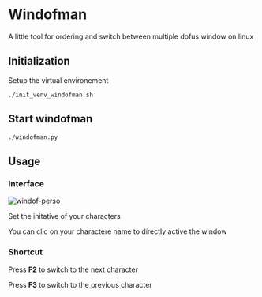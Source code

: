 # Windofman

A little tool for ordering and switch between multiple dofus window on linux

## Initialization

Setup the virtual environement

```
./init_venv_windofman.sh
```

## Start windofman

```
./windofman.py
```

## Usage

### Interface

![windof-perso](https://github.com/Rs-appez/windofman/assets/37080870/bcc5d3a5-4417-452a-b44b-5092ac6483f4)

Set the initative of your characters

You can clic on your  charactere name to directly active the window

### Shortcut

Press **F2** to switch to the next character

Press **F3** to switch to the previous character
